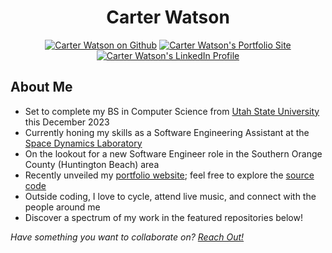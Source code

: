 <h1 align="center">Carter Watson</h1>

<!-- icons -->
<p align="center">
    <a href="https://github.com/cartwatson"><img src="https://img.shields.io/badge/github-cartwatson-24292e?style=for-the-badge&amp;logo=github" alt="Carter Watson on Github"></a>
    <a href="https://cartwatson.com"><img src="https://img.shields.io/badge/Portfolio-cartwatson.com-24292e?style=for-the-badge&amp;logo=github-pages&amp;logoColor=white" alt="Carter Watson's Portfolio Site"></a>
    <a href="https://linkedin.com/in/cartwatson"><img src="https://img.shields.io/badge/linkedin-cartwatson-24292e?style=for-the-badge&amp;logo=linkedin&amp;logoColor=white" alt="Carter Watson's LinkedIn Profile"></a>
</p>

## About Me

- Set to complete my BS in Computer Science from [Utah State University](https://www.usu.edu/) this December 2023
- Currently honing my skills as a Software Engineering Assistant at the [Space Dynamics Laboratory](https://www.sdl.usu.edu/)
- On the lookout for a new Software Engineer role in the Southern Orange County (Huntington Beach) area
- Recently unveiled my [portfolio website](https://www.cartwatson.com); feel free to explore the [source code](https://github.com/cartwatson/cartwatson.github.io)
- Outside coding, I love to cycle, attend live music, and connect with the people around me
- Discover a spectrum of my work in the featured repositories below!

*Have something you want to collaborate on? [Reach Out!](https://www.linkedin.com/in/cartwatson)*
